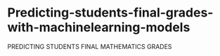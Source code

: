 # Predicting-students-final-grades-with-machinelearning-models
PREDICTING STUDENTS FINAL MATHEMATICS GRADES
